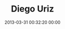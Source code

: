 ---
title: "Diego Uriz"
date: 2013-03-31 00:32:20 00:00
permalink: /yodu
twitter: "@yo_du"
likes: [1743,2210,2204,2163]
id: 1890
gravatar: "http://www.gravatar.com/avatar/c52460295c07dc135cbcc1fc1abf7800"
---